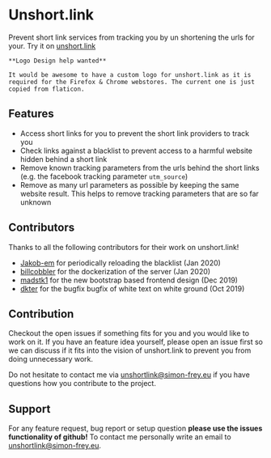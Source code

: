 # Unshort.link
Prevent short link services from tracking you by un shortening the urls for your. Try it on [unshort.link](https://unshort.link)

```
**Logo Design help wanted**

It would be awesome to have a custom logo for unshort.link as it is required for the Firefox & Chrome webstores. The current one is just copied from flaticon.
```

## Features

- Access short links for you to prevent the short link providers to track you
- Check links against a blacklist to prevent access to a harmful website hidden behind a short link
- Remove known tracking parameters from the urls behind the short links (e.g. the facebook tracking parameter `utm_source`)
- Remove as many url parameters as possible by keeping the same website result. This helps to remove tracking parameters that are so far unknown

## Contributors

Thanks to all the following contributors for their work on unshort.link!
- [Jakob-em](https://github.com/Jakob-em) for periodically reloading the blacklist (Jan 2020)
- [billcobbler](https://github.com/billcobbler) for the dockerization of the server (Jan 2020)
- [madstk1](https://github.com/madstk1) for the new bootstrap based frontend design (Dec 2019)
- [dkter](https://github.com/dkter) for the bugfix bugfix of white text on white ground (Oct 2019)

## Contribution

Checkout the open issues if something fits for you and you would like to work on it. 
If you have an feature idea yourself, please open an issue first so we can discuss if it fits into the vision of unshort.link to prevent you from doing unnecessary work.

Do not hesitate to contact me via [unshortlink@simon-frey.eu](mailto:unshortlink@simon-frey.eu) if you have questions how you contribute to the project.

## Support

For any feature request, bug report or setup question **please use the issues functionality of github!** To contact me personally
write an email to [unshortlink@simon-frey.eu](mailto:unshortlink@simon-frey.eu).
